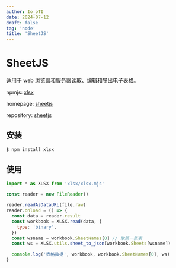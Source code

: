 ```yaml
---
author: Io_oTI
date: 2024-07-12
draft: false
tag: 'node'
title: 'SheetJS'
---
```


# SheetJS

适用于 web 浏览器和服务器读取、编辑和导出电子表格。

npmjs: [xlsx](https://www.npmjs.com/package/xlsx)

homepage: [sheetjs](https://sheetjs.com/)

repository: [sheetjs](https://github.com/SheetJS/sheetjs)

## 安装

```bash
$ npm install xlsx
```

## 使用

```javascript
import * as XLSX from 'xlsx/xlsx.mjs'

const reader = new FileReader()

reader.readAsDataURL(file.raw)
reader.onload = () => {
  const data = reader.result
  const workbook = XLSX.read(data, {
    type: 'binary',
  })
  const wsname = workbook.SheetNames[0] // 取第一张表
  const ws = XLSX.utils.sheet_to_json(workbook.Sheets[wsname])

  console.log('表格数据', workbook, workbook.SheetNames[0], ws)
}
```
